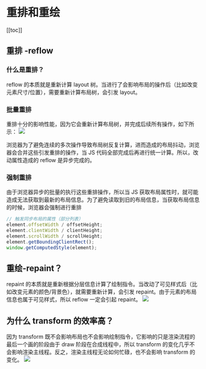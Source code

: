 # 重排和重绘

[[toc]]

## 重排 -reflow

### 什么是重排？

reflow 的本质就是重新计算 layout 树。当进行了会影响布局的操作后（比如改变元素尺寸/位置），需要重新计算布局树，会引发 layout。

### 批量重排

重排十分的影响性能，因为它会重新计算布局树，并完成后续所有操作，如下所示：
![](https://image-bucket-1307756649.cos.ap-chengdu.myqcloud.com/image/20250706113407096.png)

浏览器为了避免连续的多次操作导致布局树反复计算，进而造成的布局抖动，浏览器会合并这些引发重排的操作，当 JS 代码全部完成后再进行统一计算。所以，改动属性造成的 reflow 是异步完成的。

### 强制重排

由于浏览器异步的批量的执行这些重排操作，所以当 JS 获取布局属性时，就可能造成无法获取到最新的布局信息。为了避免读取到旧的布局信息，当获取布局信息的时候，浏览器会强制进行重排

```js
// 触发同步布局的属性（部分列表）
element.offsetWidth / offsetHeight;
element.clientWidth / clientHeight;
element.scrollWidth / scrollHeight;
element.getBoundingClientRect();
window.getComputedStyle(element);
```

## 重绘-repaint？

repaint 的本质就是重新根据分层信息计算了绘制指令。当改动了可见样式后（比如改变元素的颜色/背景色），就需要重新计算，会引发 repaint。由于元素的布局信息也属于可见样式，所以 reflow 一定会引起 repaint。
![](https://image-bucket-1307756649.cos.ap-chengdu.myqcloud.com/image/20250706114417212.png)

## 为什么 transform 的效率高？

因为 transform 既不会影响布局也不会影响绘制指令，它影响的只是渲染流程的最后一个画的阶段由于 draw 阶段在合成线程中，所以 transform 的变化几乎不会影响渲染主线程。反之，渲染主线程无论如何忙碌，也不会影响 transform 的变化。
![](https://image-bucket-1307756649.cos.ap-chengdu.myqcloud.com/image/20250706114427245.png)
